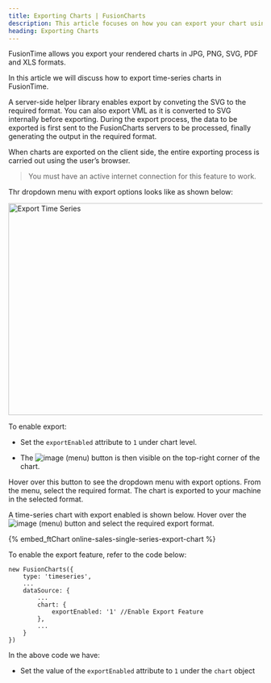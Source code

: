 ```yaml
---
title: Exporting Charts | FusionCharts
description: This article focuses on how you can export your chart using plain javascript.
heading: Exporting Charts
---
```


FusionTime allows you export your rendered charts in JPG, PNG, SVG, PDF and XLS formats.

In this article we will discuss how to export time-series charts in FusionTime.

A server-side helper library enables export by conveting the SVG to the required format. You can also export VML as it is converted to SVG internally before exporting. During the export process, the data to be exported is first sent to the FusionCharts servers to be processed, finally generating the output in the required format.

When charts are exported on the client side, the entire exporting process is carried out using the user’s browser.

> You must have an active internet connection for this feature to work.

Thr dropdown menu with export options looks like as shown below:

<img src="{% site.BASE_URL %}/images/fusiontime-export-charts.png" alt="Export Time Series" width="700" height="420">

To enable export:

* Set the `exportEnabled` attribute to `1` under chart level.

* The <span> ![image](/images/exporting-as-image-and-pdf-export-button.jpg) </span> (menu) button is then visible on the top-right corner of the chart.

Hover over this button to see the dropdown menu with export options. From the menu, select the required format. The chart is exported to your machine in the selected format.

A time-series chart with export enabled is shown below. Hover over the <span> ![image](/images/exporting-as-image-and-pdf-export-button.jpg) </span> (menu) button and select the required export format.

{% embed_ftChart online-sales-single-series-export-chart %}

To enable the export feature, refer to the code below:

```
new FusionCharts({
    type: 'timeseries',
    ...
    dataSource: {
	    ...
	    chart: {
	        exportEnabled: '1' //Enable Export Feature
	    },
	    ...
	}
})
```

In the above code we have:

* Set the value of the `exportEnabled` attribute to `1` under the `chart` object
